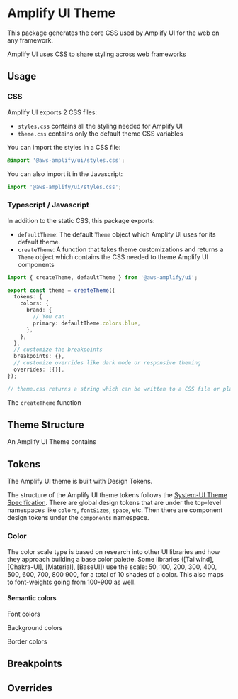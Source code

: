 # Amplify UI Theme

This package generates the core CSS used by Amplify UI for the web on any framework.

Amplify UI uses CSS to share styling across web frameworks

## Usage

### CSS

Amplify UI exports 2 CSS files:

- `styles.css` contains all the styling needed for Amplify UI
- `theme.css` contains only the default theme CSS variables

You can import the styles in a CSS file:

```css
@import '@aws-amplify/ui/styles.css';
```

You can also import it in the Javascript:

```javascript
import '@aws-amplify/ui/styles.css';
```

### Typescript / Javascript

In addition to the static CSS, this package exports:

- `defaultTheme`: The default `Theme` object which Amplify UI uses for its default theme.
- `createTheme`: A function that takes theme customizations and returns a `Theme` object which contains the CSS needed to theme Amplify UI components

```typescript
import { createTheme, defaultTheme } from '@aws-amplify/ui';

export const theme = createTheme({
  tokens: {
    colors: {
      brand: {
        // You can
        primary: defaultTheme.colors.blue,
      },
    },
  },
  // customize the breakpoints
  breakpoints: {},
  // customize overrides like dark mode or responsive theming
  overrides: [{}],
});

// theme.css returns a string which can be written to a CSS file or place inline in a <style> tag
```

The `createTheme` function

## Theme Structure

An Amplify UI Theme contains

## Tokens

The Amplify UI theme is built with Design Tokens.

The structure of the Amplify UI theme tokens follows the [System-UI Theme Specification](https://system-ui.com/theme/). There are global design tokens that are under the top-level namespaces like `colors`, `fontSizes`, `space`, etc. Then there are component design tokens under the `components` namespace.

### Color

The color scale type is based on research into other UI libraries and how they approach building a base color palette. Some libraries ([Tailwind], [Chakra-UI], [Material], [BaseUI]) use the scale: 50, 100, 200, 300, 400, 500, 600, 700, 800 900, for a total of 10 shades of a color. This also maps to font-weights going from 100-900 as well.

#### Semantic colors

Font colors

Background colors

Border colors

## Breakpoints

## Overrides
